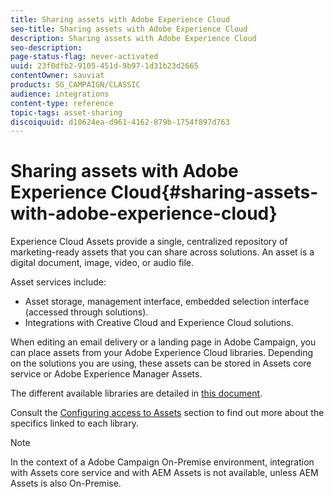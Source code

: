 ```yaml
---
title: Sharing assets with Adobe Experience Cloud
seo-title: Sharing assets with Adobe Experience Cloud
description: Sharing assets with Adobe Experience Cloud
seo-description: 
page-status-flag: never-activated
uuid: 23f0dfb2-9105-451d-9b97-1d31b23d2665
contentOwner: sauviat
products: SG_CAMPAIGN/CLASSIC
audience: integrations
content-type: reference
topic-tags: asset-sharing
discoiquuid: d10624ea-d961-4162-879b-1754f897d763
---
```


# Sharing assets with Adobe Experience Cloud{#sharing-assets-with-adobe-experience-cloud}

Experience Cloud Assets provide a single, centralized repository of marketing-ready assets that you can share across solutions. An asset is a digital document, image, video, or audio file.

Asset services include:

* Asset storage, management interface, embedded selection interface (accessed through solutions).
* Integrations with Creative Cloud and Experience Cloud solutions.

When editing an email delivery or a landing page in Adobe Campaign, you can place assets from your Adobe Experience Cloud libraries. Depending on the solutions you are using, these assets can be stored in Assets core service or Adobe Experience Manager Assets.

The different available libraries are detailed in [this document](https://docs.adobe.com/content/help/en/core-services/interface/assets/experience-cloud-assets.html).

Consult the [Configuring access to Assets](../../integrations/using/configuring-access-to-assets.md) section to find out more about the specifics linked to each library.

>[!NOTE]
>
>In the context of a Adobe Campaign On-Premise environment, integration with Assets core service and with AEM Assets is not available, unless AEM Assets is also On-Premise.

